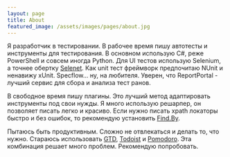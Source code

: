 ```yaml
---
layout: page
title: About
featured_image: /assets/images/pages/about.jpg
---
```

Я разработчик в тестировании. В рабочее время пишу автотесты и инструменты для тестирования. В основном использую C#, реже PowerShell и совсем иногда Python.
Для UI тестов использую Selenium, а точнее обертку [Selenet](https://github.com/the-bat-io/selenet). Как unit тест фреймворк предпочитаю NUnit и ненавижу xUnit. Specflow... ну, на любителя.
Уверен, что ReportPortal - лучший сервис для сбора и анализа тест ранов.

В свободное время пишу плагины. Это лучший метод адаптировать инструменты под свои нужды. Я много использую решарпер, он позволяет писать легко и красиво. Если нужно писать xpath локаторы быстро и без ошибок, то рекомендую установить [Find.By](https://github.com/the-bat-io/find-by).

Пытаюсь быть продуктивным. Сложно не отвлекаться и делать то, что нужно. Стараюсь использовать [GTD](https://www.yakaboo.ua/kak-privesti-dela-v-porjadok-iskusstvo-produktivnosti-bez-stressa-1674507.html), [Todoist](https://todoist.com/r/yurii_myslyvets_xbfvoz) и [Pomodoro](https://chrome.google.com/webstore/detail/marinara-pomodoro%C2%AE-assist/lojgmehidjdhhbmpjfamhpkpodfcodef). Эта комбинация решает много проблем. Рекомендую попробовать.